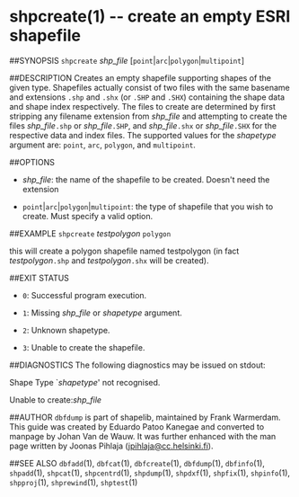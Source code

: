 shpcreate(1) -- create an empty ESRI shapefile
==============================================

##SYNOPSIS
`shpcreate` _shp_file_ [`point`|`arc`|`polygon`|`multipoint`]

##DESCRIPTION
Creates an empty shapefile supporting shapes of the given type.  Shapefiles actually consist of two files with the same basename and extensions `.shp` and `.shx` (or `.SHP` and `.SHX`) containing the shape data and shape index respectively.  The files to create are determined by first stripping any filename extension from _shp_file_ and attempting to create the files _shp_file_`.shp` or _shp_file_`.SHP`, and _shp_file_`.shx` or _shp_file_`.SHX` for the respective data and index files.  The supported values for the _shapetype_ argument are: `point`, `arc`, `polygon`, and `multipoint`.

##OPTIONS
 * _shp_file_:
 the name of the shapefile to be created. Doesn't need the extension

 * `point`|`arc`|`polygon`|`multipoint`:
 the type of shapefile that you wish to create. Must specify a valid option.

##EXAMPLE
`shpcreate` _testpolygon_ `polygon`

this will create a polygon shapefile named testpolygon (in fact _testpolygon_`.shp` and _testpolygon_`.shx` will be created).

##EXIT STATUS
 * `0`:
 Successful program execution.

 * `1`:
 Missing _shp_file_ or _shapetype_ argument.

 * `2`:
 Unknown shapetype.

 * `3`:
 Unable to create the shapefile.

##DIAGNOSTICS
The following diagnostics may be issued on stdout:

Shape Type `_shapetype_' not recognised.

Unable to create:_shp_file_

##AUTHOR
`dbfdump` is part of shapelib, maintained by Frank Warmerdam. This guide was created by Eduardo Patoo Kanegae and converted to manpage by Johan Van de Wauw. It was further enhanced with the man page written by Joonas Pihlaja (jpihlaja@cc.helsinki.fi).

##SEE ALSO
`dbfadd`(1), `dbfcat`(1), `dbfcreate`(1), `dbfdump`(1), `dbfinfo`(1), `shpadd`(1), `shpcat`(1), `shpcentrd`(1), `shpdump`(1), `shpdxf`(1), `shpfix`(1), `shpinfo`(1), `shpproj`(1), `shprewind`(1), `shptest`(1)


